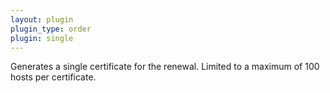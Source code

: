 ```yaml
---
layout: plugin
plugin_type: order
plugin: single
---
```

Generates a single certificate for the renewal. Limited to a maximum of 100 hosts per certificate.